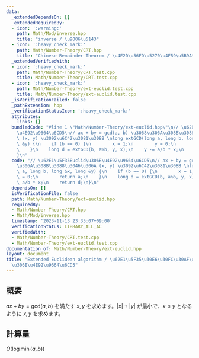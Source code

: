 ```yaml
---
data:
  _extendedDependsOn: []
  _extendedRequiredBy:
  - icon: ':warning:'
    path: Math/Mod/inverse.hpp
    title: "inverse / \u9006\u5143"
  - icon: ':heavy_check_mark:'
    path: Math/Number-Theory/CRT.hpp
    title: "Chinese Remainder Theorem / \u4E2D\u56FD\u5270\u4F59\u5B9A\u7406"
  _extendedVerifiedWith:
  - icon: ':heavy_check_mark:'
    path: Math/Number-Theory/CRT.test.cpp
    title: Math/Number-Theory/CRT.test.cpp
  - icon: ':heavy_check_mark:'
    path: Math/Number-Theory/ext-euclid.test.cpp
    title: Math/Number-Theory/ext-euclid.test.cpp
  _isVerificationFailed: false
  _pathExtension: hpp
  _verificationStatusIcon: ':heavy_check_mark:'
  attributes:
    links: []
  bundledCode: "#line 1 \"Math/Number-Theory/ext-euclid.hpp\"\n// \u62E1\u5F35Euclid\u306E\
    \u4E92\u9664\u6CD5\n// ax + by = gcd(a, b) \u3068\u306A\u308B\u3088\u3046\u306A\
    \ (x, y) \u3092\u6C42\u3081\u308B \nlong extGCD(long a, long b, long &x, long\
    \ &y) {\n    if (b == 0) {\n        x = 1;\n        y = 0;\n        return a;\n\
    \    }\n    long d = extGCD(b, a%b, y, x);\n    y -= a/b * x;\n    return d;\n\
    }\n"
  code: "// \u62E1\u5F35Euclid\u306E\u4E92\u9664\u6CD5\n// ax + by = gcd(a, b) \u3068\
    \u306A\u308B\u3088\u3046\u306A (x, y) \u3092\u6C42\u3081\u308B \nlong extGCD(long\
    \ a, long b, long &x, long &y) {\n    if (b == 0) {\n        x = 1;\n        y\
    \ = 0;\n        return a;\n    }\n    long d = extGCD(b, a%b, y, x);\n    y -=\
    \ a/b * x;\n    return d;\n}\n"
  dependsOn: []
  isVerificationFile: false
  path: Math/Number-Theory/ext-euclid.hpp
  requiredBy:
  - Math/Number-Theory/CRT.hpp
  - Math/Mod/inverse.hpp
  timestamp: '2023-11-13 23:35:07+09:00'
  verificationStatus: LIBRARY_ALL_AC
  verifiedWith:
  - Math/Number-Theory/CRT.test.cpp
  - Math/Number-Theory/ext-euclid.test.cpp
documentation_of: Math/Number-Theory/ext-euclid.hpp
layout: document
title: "Extended Euclidean algorithm / \u62E1\u5F35\u30E6\u30FC\u30AF\u30EA\u30C3\u30C9\
  \u306E\u4E92\u9664\u6CD5"
---
```


## 概要
$ax + by = \mathrm{gcd} (a, b)$ を満たす $x, y$ を求めます。$|x| + |y|$ が最小で、$x\leq y$ となるように $x, y$ を求めます。

## 計算量
$O(\log \min(a, b))$


